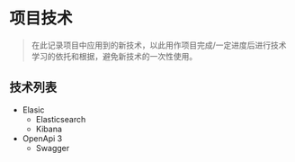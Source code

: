 # 项目技术

> 在此记录项目中应用到的新技术，以此用作项目完成/一定进度后进行技术学习的依托和根据，避免新技术的一次性使用。

## 技术列表

- Elasic
    - Elasticsearch
    - Kibana
- OpenApi 3
    - Swagger